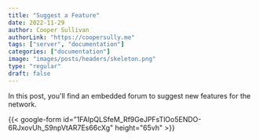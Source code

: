 ```yaml
---
title: "Suggest a Feature"
date: 2022-11-29
author: Cooper Sullivan
authorLink: "https://coopersully.me"
tags: ["server", "documentation"]
categories: ["documentation"]
image: "images/posts/headers/skeleton.png"
type: "regular"
draft: false
---
```


In this post, you'll find an embedded forum to suggest new features for the network.

{{< google-form id="1FAIpQLSfeM_Rf9GeJPFsTlOo5ENDO-6RJxovUh_S9npVtAR7Es66cXg" height="65vh" >}}
